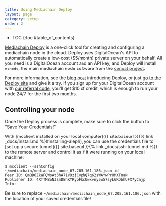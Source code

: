 ```yaml
---
title: Using Mediachain Deploy
layout: page
category: setup
order: 2
---
```


* TOC
{:toc #table_of_contents}

[Mediachain Deploy][mc-deploy] is a one-click tool for creating and configuring a mediachain
node in the cloud.  Deploy uses DigitalOcean's API to automatically create a low-cost ($5/month)
private server on your behalf.  All you need is a DigitalOcean account and an API key, and
Deploy will install `mcnode`, the main mediachain node software from the [concat project][concat].

For more information, see the [blog post][blog-post] introducing Deploy, or just
[go to the Deploy site][mc-deploy] and give it a try.  If you sign up for your DigitalOcean
account with [our referral code][do-referral], you'll get $10 of credit, which is enough to
run your node 24/7 for the first two months.

## Controlling your node

Once the Deploy process is complete, make sure to click the button to "Save Your Credentials!"

With [mcclient installed on your local computer]({{ site.baseurl }}{% link _docs/install.md %}#installing-aleph), you can use the
credentials file to [set up a secure tunnel]({{ site.baseurl }}{% link _docs/ssh-tunnel.md %}) to the remote server and control it as
if it were running on your local machine:

```
$ mcclient --sshConfig ~/mediachain/mediachain_node_67.205.161.186.json id
Peer ID: QmQD6ZkWFQWsAt3hA71V9zjCyphQ7q62sWAYwPrUMXTnaN
Publisher ID: 4XTTMBoNJsmDEhKYRypFbcUwxvny5w57syL6KDbhUFX7yCnjp
Info:
```

Be sure to replace `~/mediachain/mediachain_node_67.205.161.186.json` with the location of
your saved credentials file!

[concat]: https://github.com/mediachain/concat
[mc-deploy]: http://deploy.mediachain.io
[blog-post]: https://blog.mediachain.io/mediachain-deploy-1c625e69d124#.5wjucqj83
[do-referral]: https://m.do.co/c/a688ee6191f9

